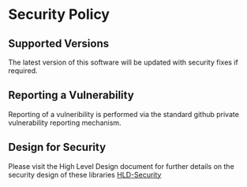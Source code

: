 # Security Policy

## Supported Versions

The latest version of this software will be updated with security fixes if required.

## Reporting a Vulnerability

Reporting of a vulneribility is performed via the standard github private vulnerability reporting mechanism.

## Design for Security

Please visit the High Level Design document for further details on the security design of these libraries
[HLD-Security](https://github.com/intel/ad-rss-lib/blob/main/doc/ad_rss/HLD-Security.md)
